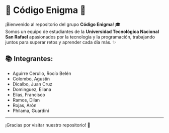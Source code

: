 # 🔷 Código Enigma 🔷

¡Bienvenido al repositorio del grupo **Código Enigma**! 🎓  
Somos un equipo de estudiantes de la **Universidad Tecnológica Nacional San Rafael** apasionados por la tecnología y la programación, trabajando juntos para superar retos y aprender cada día más. ✨


## 📚 Integrantes:
- Aguirre Cerullo, Rocío Belén
- Colombo, Agustín
- Dicalbo, Juan Cruz
- Dominguez, Eliana
- Elias, Francisco
- Ramos, Dilan
- Rojas, Arón
- Philama, Guardini
---
¡Gracias por visitar nuestro repositorio! 💙
